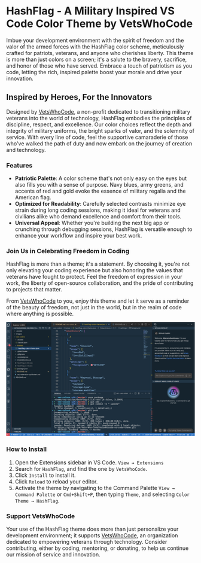 # HashFlag - A Military Inspired VS Code Color Theme by VetsWhoCode

Imbue your development environment with the spirit of freedom and the valor of the armed forces with the HashFlag color scheme, meticulously crafted for patriots, veterans, and anyone who cherishes liberty. This theme is more than just colors on a screen; it's a salute to the bravery, sacrifice, and honor of those who have served. Embrace a touch of patriotism as you code, letting the rich, inspired palette boost your morale and drive your innovation.

## Inspired by Heroes, For the Innovators

Designed by [VetsWhoCode](https://vetswhocode.io/), a non-profit dedicated to transitioning military veterans into the world of technology, HashFlag embodies the principles of discipline, respect, and excellence. Our color choices reflect the depth and integrity of military uniforms, the bright sparks of valor, and the solemnity of service. With every line of code, feel the supportive camaraderie of those who've walked the path of duty and now embark on the journey of creation and technology.

### Features
- **Patriotic Palette**: A color scheme that's not only easy on the eyes but also fills you with a sense of purpose. Navy blues, army greens, and accents of red and gold evoke the essence of military regalia and the American flag.
- **Optimized for Readability**: Carefully selected contrasts minimize eye strain during long coding sessions, making it ideal for veterans and civilians alike who demand excellence and comfort from their tools.
- **Universal Appeal**: Whether you're building the next big app or crunching through debugging sessions, HashFlag is versatile enough to enhance your workflow and inspire your best work.

### Join Us in Celebrating Freedom in Coding

HashFlag is more than a theme; it's a statement. By choosing it, you're not only elevating your coding experience but also honoring the values that veterans have fought to protect. Feel the freedom of expression in your work, the liberty of open-source collaboration, and the pride of contributing to projects that matter.

From [VetsWhoCode](https://vetswhocode.io/) to you, enjoy this theme and let it serve as a reminder of the beauty of freedom, not just in the world, but in the realm of code where anything is possible.

![Embrace Freedom with the VWC Theme](images/ScreenShot.png)

### How to Install

1. Open the Extensions sidebar in VS Code. `View → Extensions`
2. Search for `HashFlag`, and find the one by `VetsWhoCode`.
3. Click `Install` to install it.
4. Click `Reload` to reload your editor.
5. Activate the theme by navigating to the Command Palette `View → Command Palette` or `Cmd+Shift+P`, then typing `Theme`, and selecting `Color Theme → HashFlag`.

### Support VetsWhoCode

Your use of the HashFlag theme does more than just personalize your development environment; it supports [VetsWhoCode](https://vetswhocode.io/), an organization dedicated to empowering veterans through technology. Consider contributing, either by coding, mentoring, or donating, to help us continue our mission of service and innovation.
